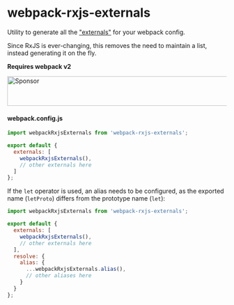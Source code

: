 # webpack-rxjs-externals

Utility to generate all the ["externals"](https://webpack.js.org/configuration/externals/#externals) for your webpack config.

Since RxJS is ever-changing, this removes the need to maintain a list, instead generating it on the fly.

**Requires webpack v2**

<a href="https://app.codesponsor.io/link/zs7vWiDv2F99bX6Ay7PJa5WE/jayphelps/webpack-rxjs-externals" rel="nofollow"><img src="https://app.codesponsor.io/embed/zs7vWiDv2F99bX6Ay7PJa5WE/jayphelps/webpack-rxjs-externals.svg" style="width: 888px; height: 68px;" alt="Sponsor" /></a>

#### webpack.config.js

```js
import webpackRxjsExternals from 'webpack-rxjs-externals';

export default {
  externals: [
    webpackRxjsExternals(),
    // other externals here
  ]
};
```

If the `let` operator is used, an alias needs to be configured, as the exported name (`letProto`) differs from the prototype name (`let`):

```js
import webpackRxjsExternals from 'webpack-rxjs-externals';

export default {
  externals: [
    webpackRxjsExternals(),
    // other externals here
  ],
  resolve: {
    alias: {
      ...webpackRxjsExternals.alias(),
      // other aliases here
    }
  }
};
```
